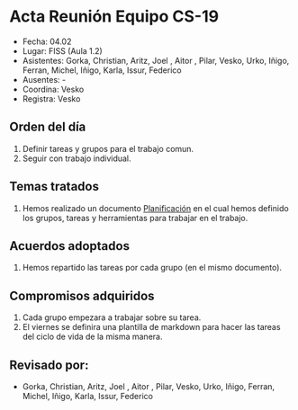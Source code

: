 # Acta Reunión Equipo CS-19

- Fecha: 04.02
- Lugar: FISS (Aula 1.2)
- Asistentes: Gorka, Christian, Aritz, Joel , Aitor , Pilar, Vesko, Urko, Iñigo, Ferran, Michel, Iñigo, Karla, Issur, Federico 
- Ausentes: -
- Coordina: Vesko
- Registra: Vesko

## Orden del día
1. Definir tareas y grupos para el trabajo comun.
2. Seguir con trabajo individual. 

## Temas tratados
1. Hemos realizado un documento [Planificación](https://drive.google.com/open?id=1U9pk_JnQ-EfMFzXGXHnUkdeUJ_K9QhRyNUVaoMUAOOk) en el cual hemos definido los grupos, tareas y herramientas para trabajar en el trabajo.

## Acuerdos adoptados
1. Hemos repartido las tareas por cada grupo (en el mismo documento).

## Compromisos adquiridos
1. Cada grupo empezara a trabajar sobre su tarea.
2. El viernes se definira una plantilla de markdown para hacer las  tareas del ciclo de vida de la misma manera.


## Revisado por:
- Gorka, Christian, Aritz, Joel , Aitor , Pilar, Vesko, Urko, Iñigo, Ferran, Michel, Iñigo, Karla, Issur, Federico 

[cs-ehu]:https://github.com/cs-ehu
[doxyfile]:https://github.com/cs-ehu/Ejemplo/blob/master/UNE157801/2%20Memoria/2.05%20Normas%20y%20referencias/2.5.3%20M%C3%A9todos%2C%20herramientas%2C%20modelos%2C%20m%C3%A9tricas%20y%20prototipos/2.5.3.2%20Herramientas/doxyfile
[herramientas]:https://github.com/cs-ehu/Ejemplo/blob/master/UNE157801/2%20Memoria/2.05%20Normas%20y%20referencias/2.5.3%20M%C3%A9todos%2C%20herramientas%2C%20modelos%2C%20m%C3%A9tricas%20y%20prototipos/2.5.3.2%20Herramientas
[maven-1]:https://drive.google.com/open?id=1Z0lPzZ52zrpgKGKDV-kQu0BdikULEc_3
[maven-2]:https://www.oracle.com/technetwork/es/articles/java/java-con-maven-2516405-esa.html
[maven-3]:https://books.sonatype.com/mvnex-book/reference/simple-project-sect-intro.html
[maven:cap-4]:https://books.sonatype.com/mvnex-book/reference/customizing.html
[maven:cap-5]:https://books.sonatype.com/mvnex-book/reference/web.html
